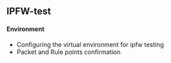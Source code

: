 ## IPFW-test

#### Environment
* Configuring the virtual environment for ipfw testing
* Packet and Rule points confirmation
